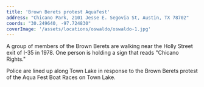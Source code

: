 ```yaml
---
title: 'Brown Berets protest AquaFest'
address: "Chicano Park, 2101 Jesse E. Segovia St, Austin, TX 78702"
coords: "30.249640, -97.724830"
coverImage: '/assets/locations/oswaldo/oswaldo-1.jpg'
---
```

A group of members of the Brown Berets are walking near the Holly Street exit of I-35 in 1978. One person is holding a sign that reads "Chicano Rights."

Police are lined up along Town Lake in response to the Brown Berets protest of the Aqua Fest Boat Races on Town Lake.

